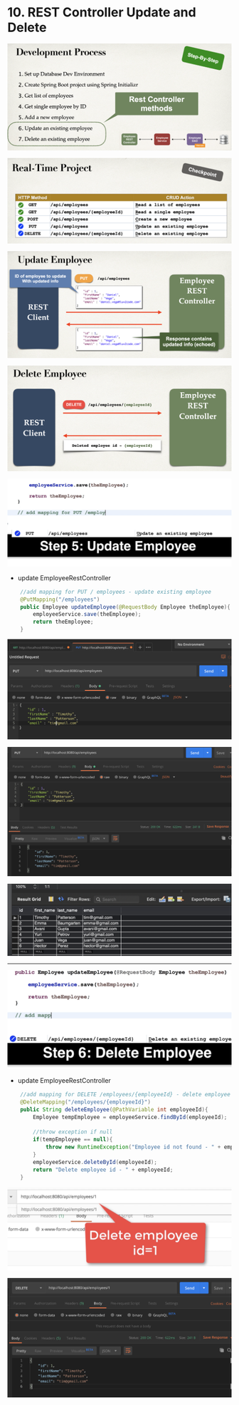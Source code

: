 # 10. REST Controller Update and Delete

![](img/2020-04-02-23-21-44.png)

![](img/2020-04-02-23-22-03.png)

![](img/2020-04-02-23-22-21.png)

![](img/2020-04-02-23-22-34.png)

![](img/2020-04-02-23-24-28.png)

- update EmployeeRestController

```java
    //add mapping for PUT / employees - update existing employee
    @PutMapping("/employees")
    public Employee updateEmployee(@RequestBody Employee theEmployee){
        employeeService.save(theEmployee);
        return theEmployee;
    }
```

![](img/2020-04-02-23-30-16.png)

![](img/2020-04-02-23-31-27.png)

![](img/2020-04-02-23-32-22.png)

---

![](img/2020-04-02-23-35-26.png)

- update EmployeeRestController

```java
    //add mapping for DELETE /employees/{employeeId} - delete employee
    @DeleteMapping("/employees/{employeeId}")
    public String deleteEmployee(@PathVariable int employeeId){
        Employee tempEmployee = employeeService.findById(employeeId);

        //throw exception if null
        if(tempEmployee == null){
            throw new RuntimeException("Employee id not found - " + employeeId);
        }
        employeeService.deleteById(employeeId);
        return "Delete employee id - " + employeeId;
    }
```

![](img/2020-04-02-23-42-09.png)

![](img/2020-04-02-23-42-31.png)

